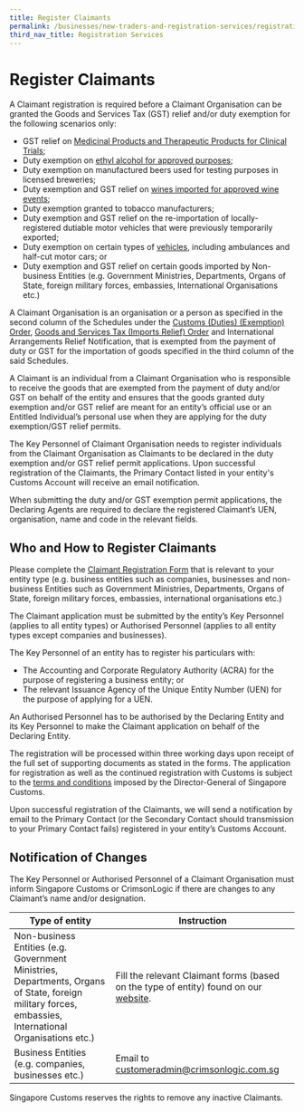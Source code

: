 ```yaml
---
title: Register Claimants
permalink: /businesses/new-traders-and-registration-services/registration-services/register-claimants/
third_nav_title: Registration Services
---
```

# Register Claimants

A Claimant registration is required before a Claimant Organisation can be granted the Goods and Services Tax (GST) relief and/or duty exemption for the following scenarios only:

-   GST relief on [Medicinal Products and Therapeutic Products for Clinical Trials](/businesses/importing-goods/import-procedures/importing-medical-products-and-therapeutic-products-for-clinical-trials);
-   Duty exemption on [ethyl alcohol for approved purposes](/businesses/importing-goods/import-procedures/importing-ethyl-alcohol);
-   Duty exemption on manufactured beers used for testing purposes in licensed breweries;
-   Duty exemption and GST relief on [wines imported for approved wine events](/businesses/importing-goods/temporary-import-scheme-2/approved-wine-event);
-   Duty exemption granted to tobacco manufacturers;
-   Duty exemption and GST relief on the re-importation of locally-registered dutiable motor vehicles that were previously temporarily exported;
-   Duty exemption on certain types of [vehicles](/businesses/importing-goods/import-procedures/importing-duty-exempted-motor-vehicles-and-gst-exempted-boats), including ambulances and half-cut motor cars; or
-   Duty exemption and GST relief on certain goods imported by Non-business Entities (e.g. Government Ministries, Departments, Organs of State, foreign military forces, embassies, International Organisations etc.)

A Claimant Organisation is an organisation or a person as specified in the second column of the Schedules under the [Customs (Duties) (Exemption) Order](https://sso.agc.gov.sg/SL/CA1960-S667-2021?DocDate=20211231), [Goods and Services Tax (Imports Relief) Order](https://sso.agc.gov.sg/SL/117A-OR3?DocDate=20211231) and International Arrangements Relief Notification, that is exempted from the payment of duty or GST for the importation of goods specified in the third column of the said Schedules.

A Claimant is an individual from a Claimant Organisation who is responsible to receive the goods that are exempted from the payment of duty and/or GST on behalf of the entity and ensures that the goods granted duty exemption and/or GST relief are meant for an entity’s official use or an Entitled Individual’s personal use when they are applying for the duty exemption/GST relief permits.

The Key Personnel of Claimant Organisation needs to register individuals from the Claimant Organisation as Claimants to be declared in the duty exemption and/or GST relief permit applications. Upon successful registration of the Claimants, the Primary Contact listed in your entity's Customs Account will receive an email notification.

When submitting the duty and/or GST exemption permit applications, the Declaring Agents are required to declare the registered Claimant’s UEN, organisation, name and code in the relevant fields.

## Who and How to Register Claimants

Please complete the [Claimant Registration Form](/eservices/customs-forms-and-service-links) that is relevant to your entity type (e.g. business entities such as companies, businesses and non-business Entities such as Government Ministries, Departments, Organs of State, foreign military forces, embassies, international organisations etc.)

The Claimant application must be submitted by the entity’s Key Personnel (applies to all entity types) or Authorised Personnel (applies to all entity types except companies and businesses).

The Key Personnel of an entity has to register his particulars with:

-   The Accounting and Corporate Regulatory Authority (ACRA) for the purpose of registering a business entity; or
-   The relevant Issuance Agency of the Unique Entity Number (UEN) for the purpose of applying for a UEN.

An Authorised Personnel has to be authorised by the Declaring Entity and its Key Personnel to make the Claimant application on behalf of the Declaring Entity.

The registration will be processed within three working days upon receipt of the full set of supporting documents as stated in the forms. The application for registration as well as the continued registration with Customs is subject to the [terms and conditions](/files/businesses/claimant-organisation-tcs.pdf) imposed by the Director-General of Singapore Customs.

Upon successful registration of the Claimants, we will send a notification by email to the Primary Contact (or the Secondary Contact should transmission to your Primary Contact fails) registered in your entity’s Customs Account.

## Notification of Changes

The Key Personnel or Authorised Personnel of a Claimant Organisation must inform Singapore Customs or CrimsonLogic if there are changes to any Claimant’s name and/or designation.

|Type of entity| Instruction |
|--|--|
|Non-business Entities (e.g. Government Ministries, Departments, Organs of State, foreign military forces, embassies, International Organisations etc.)  |Fill the relevant Claimant forms (based on the type of entity) found on our  [website](/eservices/customs-forms-and-service-links).  |
| Business Entities (e.g. companies, businesses etc.) | Email to customeradmin@crimsonlogic.com.sg |

Singapore Customs reserves the rights to remove any inactive Claimants.